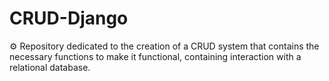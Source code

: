 # CRUD-Django
⚙️ Repository dedicated to the creation of a CRUD system that contains the necessary functions to make it functional, containing interaction with a relational database.
